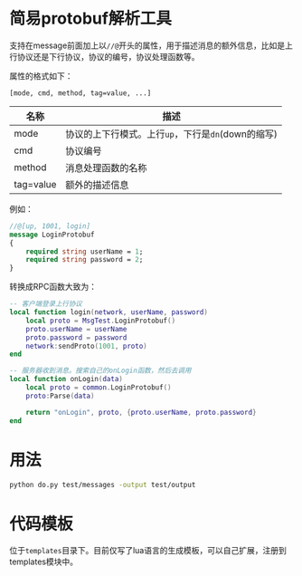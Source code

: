 
# 简易protobuf解析工具

支持在message前面加上以`//@`开头的属性，用于描述消息的额外信息，比如是上行协议还是下行协议，协议的编号，协议处理函数等。

属性的格式如下：
```
[mode, cmd, method, tag=value, ...]
```

名称  | 描述
------|------
mode  | 协议的上下行模式。上行`up`，下行是`dn`(down的缩写)
cmd   | 协议编号
method | 消息处理函数的名称
tag=value | 额外的描述信息

例如：
```protobuf
//@[up, 1001, login]
message LoginProtobuf
{
    required string userName = 1;
    required string password = 2;
}
```

转换成RPC函数大致为：
```lua
-- 客户端登录上行协议
local function login(network, userName, password)
    local proto = MsgTest.LoginProtobuf()
    proto.userName = userName
    proto.password = password
    network:sendProto(1001, proto)
end

-- 服务器收到消息。搜索自己的onLogin函数，然后去调用
local function onLogin(data)
    local proto = common.LoginProtobuf()
    proto:Parse(data)

    return "onLogin", proto, {proto.userName, proto.password}
end
```

# 用法
```sh
python do.py test/messages -output test/output
```

# 代码模板
位于`templates`目录下。目前仅写了lua语言的生成模板，可以自己扩展，注册到templates模块中。
